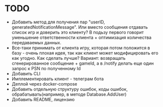 # TODO

* Добавить метод для получения пар "userID, generatedNotificationMessage". Или вместо сообщения отдавать список игр и доверить это клиенту? В подьзу первого говорит уменьшение ответственности клиента + оптимизация количества передаваемых данных.
* Все-таки принимать от клиента игру, которая потом положится в базу - очень плохая идея, так как клиент может модифицировать его как угодно. Как сделать лучше? Вариант: возвращать сгенерированное сообщение + gameId, а в /notify делать еще один запрос к PSN по полученному Id
* Добавить CLI
* Имплементировать клиент - телеграм бота
* Деплой через docker-compose
* Добавить отдельную структуру ошибок, коды ошибок, обрабатывать(например, в методе Database.AddUser)
* Добавить README, лицензию
